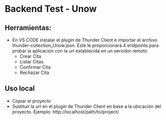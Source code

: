 # Backend Test - Unow

## Herramientas:
* En VS CODE instalar el plugin de Thunder Client e importar el archivo thunder-collection_Unow.json. Éste le proporcionará 4 endpoints para probar la aplicación con la url establecida en un servidor remoto  
    * Crear Cita
    * Listar Citas
    * Confirmar Cita
    * Rechazar Cita


## Uso local
* Copiar el proyecto  
* Sustituir la url en el plugin de Thunder Client en base a la ubicación del proyecto. Ejemplo: http://localhost/path/to/project/